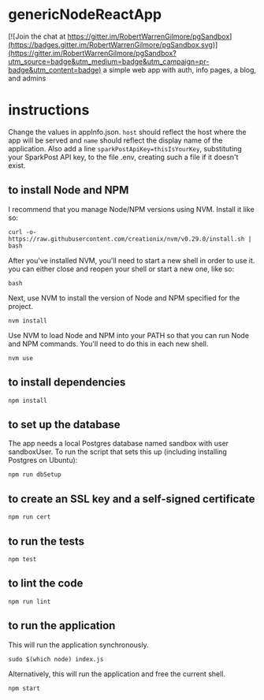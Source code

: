 # genericNodeReactApp

[![Join the chat at https://gitter.im/RobertWarrenGilmore/pgSandbox](https://badges.gitter.im/RobertWarrenGilmore/pgSandbox.svg)](https://gitter.im/RobertWarrenGilmore/pgSandbox?utm_source=badge&utm_medium=badge&utm_campaign=pr-badge&utm_content=badge)
a simple web app with auth, info pages, a blog, and admins

# instructions

Change the values in appInfo.json. `host` should reflect the host where the app will be served and `name` should reflect the display name of the application. Also add a line `sparkPostApiKey=thisIsYourKey`, substituting your SparkPost API key, to the file .env, creating such a file if it doesn't exist.

## to install Node and NPM
I recommend that you manage Node/NPM versions using NVM. Install it like so:
```
curl -o- https://raw.githubusercontent.com/creationix/nvm/v0.29.0/install.sh | bash
```
After you've installed NVM, you'll need to start a new shell in order to use it. you can either close and reopen your shell or start a new one, like so:
```
bash
```
Next, use NVM to install the version of Node and NPM specified for the project.
```
nvm install
```
Use NVM to load Node and NPM into your PATH so that you can run Node and NPM commands. You'll need to do this in each new shell.
```
nvm use
```

## to install dependencies
```
npm install
```

## to set up the database
The app needs a local Postgres database named sandbox with user sandboxUser. To run the script that sets this up (including installing Postgres on Ubuntu):
```
npm run dbSetup
```

## to create an SSL key and a self-signed certificate
```
npm run cert
```

## to run the tests
```
npm test
```

## to lint the code
```
npm run lint
```

## to run the application
This will run the application synchronously.
```
sudo $(which node) index.js
```
Alternatively, this will run the application and free the current shell.
```
npm start
```

